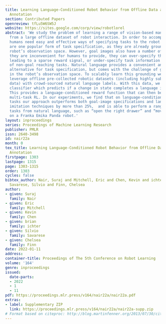 ```yaml
---
title: Learning Language-Conditioned Robot Behavior from Offline Data and Crowd-Sourced
  Annotation
section: Contributed Papers
openreview: tfLu5W6SW5J
website: https://sites.google.com/corp/view/robotlorel
abstract: 'We study the problem of learning a range of vision-based manipulation tasks
  from a large offline dataset of robot interaction. In order to accomplish this,
  humans need easy and effective ways of specifying tasks to the robot. Goal images
  are one popular form of task specification, as they are already grounded in the
  robot’s observation space. However, goal images also have a number of drawbacks:
  they are inconvenient for humans to provide, they can over-specify the desired behavior
  leading to a sparse reward signal, or under-specify task information in the case
  of non-goal reaching tasks. Natural language provides a convenient and flexible
  alternative for task specification, but comes with the challenge of grounding language
  in the robot’s observation space. To scalably learn this grounding we propose to
  leverage offline pre-collected robotic datasets (including highly sub-optimal, autonomously-collected
  data) with crowd-sourced natural language labels. With this data, we learn a simple
  classifier which predicts if a change in state completes a language instruction.
  This provides a language-conditioned reward function that can then be used for offline
  multi-task RL. In our experiments, we find that on language-conditioned manipulation
  tasks our approach outperforms both goal-image specifications and language conditioned
  imitation techniques by more than 25%,  and is able to perform a range of visuomotor
  tasks from natural language, such as “open the right drawer” and “move the stapler”,
  on a Franka Emika Panda robot.'
layout: inproceedings
series: Proceedings of Machine Learning Research
publisher: PMLR
issn: 2640-3498
id: nair22a
month: 0
tex_title: Learning Language-Conditioned Robot Behavior from Offline Data and Crowd-Sourced
  Annotation
firstpage: 1303
lastpage: 1315
page: 1303-1315
order: 1303
cycles: false
bibtex_author: Nair, Suraj and Mitchell, Eric and Chen, Kevin and ichter, brian and
  Savarese, Silvio and Finn, Chelsea
author:
- given: Suraj
  family: Nair
- given: Eric
  family: Mitchell
- given: Kevin
  family: Chen
- given: brian
  family: ichter
- given: Silvio
  family: Savarese
- given: Chelsea
  family: Finn
date: 2022-01-11
address:
container-title: Proceedings of The 5th Conference on Robot Learning
volume: '164'
genre: inproceedings
issued:
  date-parts:
  - 2022
  - 1
  - 11
pdf: https://proceedings.mlr.press/v164/nair22a/nair22a.pdf
extras:
- label: Supplementary ZIP
  link: https://proceedings.mlr.press/v164/nair22a/nair22a-supp.zip
# Format based on citeproc: http://blog.martinfenner.org/2013/07/30/citeproc-yaml-for-bibliographies/
---
```

